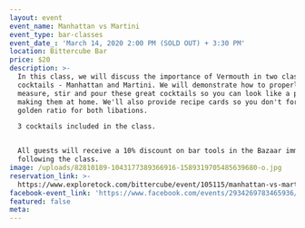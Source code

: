 ```yaml
---
layout: event
event_name: Manhattan vs Martini
event_type: bar-classes
event_date_: 'March 14, 2020 2:00 PM (SOLD OUT) + 3:30 PM'
location: Bittercube Bar
price: $20
description: >-
  In this class, we will discuss the importance of Vermouth in two classic
  cocktails - Manhattan and Martini. We will demonstrate how to properly
  measure, stir and pour these great cocktails so you can look like a pro when
  making them at home. We'll also provide recipe cards so you don't forget the
  golden ratio for both libations.

  3 cocktails included in the class.


  All guests will receive a 10% discount on bar tools in the Bazaar immediately
  following the class.
image: /uploads/82810189-1043177389366916-1589319705485639680-o.jpg
reservation_link: >-
  https://www.exploretock.com/bittercube/event/105115/manhattan-vs-martini-330-pm
facebook-event_link: 'https://www.facebook.com/events/2934269783465936/'
featured: false
meta:
---
```


